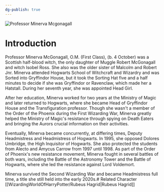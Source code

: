 ```yaml
---
dg-publish: true
---
```

![Professor Minerva Mcgonagall](http://rxbg5ysja.bkt.gdipper.com/Professor_Minerva_Mcgonagall.png)
# Introduction
Professor Minerva McGonagall, O.M. (First Class), (b. 4 October) was a Scottish half-blood witch, the only daughter of Muggle Robert McGonagall and witch Isobel Ross. She also was the older sister of Malcolm and Robert Jnr. Minerva attended Hogwarts School of Witchcraft and Wizardry and was Sorted into Gryffindor House, but it took the Sorting Hat five and a half minutes to decide if she was Gryffindor or Ravenclaw, which made her a Hatstall. During her seventh year, she was appointed Head Girl.

After her education, Minerva worked for two years at the Ministry of Magic and later returned to Hogwarts, where she became Head of Gryffindor House and the Transfiguration professor. Though she wasn't a member of the Order of the Phoenix during the First Wizarding War, Minerva greatly helped the Ministry of Magic's resistance through spying on Death Eaters and bringing the Aurors crucial information on their activities.

Eventually, Minerva became concurrently, at differing times, Deputy Headmistress and Headmistress of Hogwarts. In 1995, she opposed Dolores Umbridge, the High Inquisitor of Hogwarts. She also protected the students from Alecto and Amycus Carrow from 1997 until 1998. As part of the Order of Phoenix's new resistance movement, Minerva fought in several battles of both wars, including the Battle of the Astronomy Tower and the Battle of Hogwarts, where she led the resistance against Lord Voldemort.

Minerva survived the Second Wizarding War and became Headmistress full time, a title she still held into the early 2020s.# Related Character
[[WizardingWorldOfHarryPotter/Rubeus Hagrid\|Rubeus Hagrid]]

